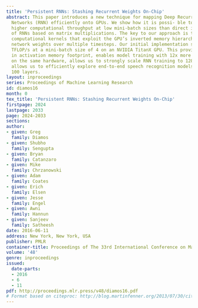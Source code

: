 ```yaml
---
title: 'Persistent RNNs: Stashing Recurrent Weights On-Chip'
abstract: This paper introduces a new technique for mapping Deep Recurrent Neural
  Networks (RNN) efficiently onto GPUs. We show how it is possi- ble to achieve substantially
  higher computational throughput at low mini-batch sizes than direct implementations
  of RNNs based on matrix multiplications. The key to our approach is the use of persistent
  computational kernels that exploit the GPU’s inverted memory hierarchy to reuse
  network weights over multiple timesteps. Our initial implementation sustains 2.8
  TFLOP/s at a mini-batch size of 4 on an NVIDIA TitanX GPU. This provides a 16x reduction
  in activation memory footprint, enables model training with 12x more parameters
  on the same hardware, allows us to strongly scale RNN training to 128 GPUs, and
  allows us to efficiently explore end-to-end speech recognition models with over
  100 layers.
layout: inproceedings
series: Proceedings of Machine Learning Research
id: diamos16
month: 0
tex_title: 'Persistent RNNs: Stashing Recurrent Weights On-Chip'
firstpage: 2024
lastpage: 2033
page: 2024-2033
sections: 
author:
- given: Greg
  family: Diamos
- given: Shubho
  family: Sengupta
- given: Bryan
  family: Catanzaro
- given: Mike
  family: Chrzanowski
- given: Adam
  family: Coates
- given: Erich
  family: Elsen
- given: Jesse
  family: Engel
- given: Awni
  family: Hannun
- given: Sanjeev
  family: Satheesh
date: 2016-06-11
address: New York, New York, USA
publisher: PMLR
container-title: Proceedings of The 33rd International Conference on Machine Learning
volume: '48'
genre: inproceedings
issued:
  date-parts:
  - 2016
  - 6
  - 11
pdf: http://proceedings.mlr.press/v48/diamos16.pdf
# Format based on citeproc: http://blog.martinfenner.org/2013/07/30/citeproc-yaml-for-bibliographies/
---
```

